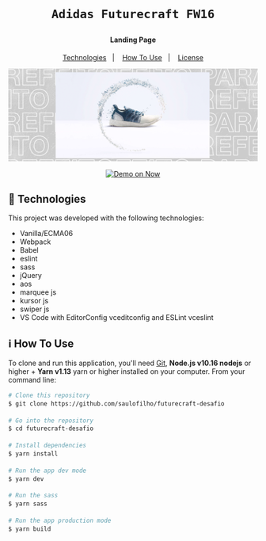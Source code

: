 <h1 align="center">

    Adidas Futurecraft FW16
</h1>

<h4 align="center">
  Landing Page
</h4>

<p align="center">
  <a href="#rocket-technologies">Technologies</a>&nbsp;&nbsp;&nbsp;|&nbsp;&nbsp;&nbsp;
  <a href="#information_source-how-to-use">How To Use</a>&nbsp;&nbsp;&nbsp;|&nbsp;&nbsp;&nbsp;
  <a href="#memo-license">License</a>
</p>

![App Screenshot]("./../public/assets/screenShot.png)
<p align="center">
  <a href="https://adidas-futurecraft.now.sh/" target="_blank">
    <img alt="Demo on Now" src="https://camo.githubusercontent.com/7fd2df7469a9bf71abfdeafbf1f6115db937081f/68747470733a2f2f6173736574732e7a6569742e636f2f696d6167652f75706c6f61642f76313534323234303937362f7265706f7369746f726965732f6e6f772d636c692f6e6f772d636c692d7265706f2d62616e6e65722d76332e706e67">
  </a>
</p>

## :rocket: Technologies

This project was developed with the following technologies:

-  Vanilla/ECMA06
-  Webpack
-  Babel
-  eslint
-  sass
-  jQuery
-  aos
-  marquee js
-  kursor js
-  swiper js
-  VS Code with  EditorConfig vceditconfig  and  ESLint vceslint

## :information_source: How To Use

To clone and run this application, you'll need [Git](https://git-scm.com), **Node.js v10.16 nodejs** or higher + **Yarn v1.13** yarn or higher installed on your computer. From your command line:

```bash
# Clone this repository
$ git clone https://github.com/saulofilho/futurecraft-desafio

# Go into the repository
$ cd futurecraft-desafio

# Install dependencies
$ yarn install

# Run the app dev mode
$ yarn dev

# Run the sass
$ yarn sass

# Run the app production mode
$ yarn build

```

